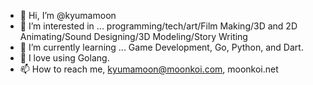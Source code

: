 - 👋 Hi, I’m @kyumamoon
- 👀 I’m interested in ... programming/tech/art/Film Making/3D and 2D Animating/Sound Designing/3D Modeling/Story Writing
- 🌱 I’m currently learning ... Game Development, Go, Python, and Dart.
- 💞️ I love using Golang.
- 📫 How to reach me, kyumamoon@moonkoi.com, moonkoi.net

<!---
kyumamoon/kyumamoon is a ✨ special ✨ repository because its `README.md` (this file) appears on your GitHub profile.
You can click the Preview link to take a look at your changes.
--->
